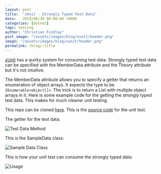 ```yaml
---
layout: post
title:  "xUnit - Strongly Typed Test Data"
date:   2019/06/30 00:00:00 +0000
categories: [dotnet]
tags: testing
author: "Christian Findlay"
post_image: "/assets/images/blog/xunit/header.png"
image: "/assets/images/blog/xunit/header.png"
permalink: /blog/:title
---
```


[xUnit](https://xunit.net/) has a quirky system for consuming test data. Strongly typed test data can be specified with the MemberData attribute and the Theory attribute but it's not intuitive.

The MemberData attribute allows you to specify a getter that returns an enumeration of object arrays. It expects the type to be `IEnumerable<object[]>`. The trick is to return a List with multiple object arrays in it. Here is some example code for the getting the strongly typed test data. This makes for much cleaner unit testing.

This repo can be cloned [here](https://github.com/MelbourneDeveloper/Samples). This is the [source code](https://github.com/MelbourneDeveloper/Samples/blob/6b69b4933143fe9b2e43385f3b5acb1b85724075/xUnit/Sample.Tests/Sample.Tests/UnitTest1.cs#L6) for the unit test.

The getter for the test data:

![Test Data Method](/assets/images/blog/xunit/testdatamethod.png)

This is the SampleData class:

![Sample Data Class](/assets/images/blog/xunit/sampledataclass.png)

This is how your unit test can consume the strongly typed data:

![Usage](/assets/images/blog/xunit/test.png)
